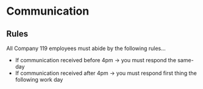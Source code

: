 # Communication

## Rules

All Company 119 employees must abide by the following rules...

-  If communication received before 4pm -> you must respond the same-day
-  If communication received after 4pm -> you must respond first thing the following work day
